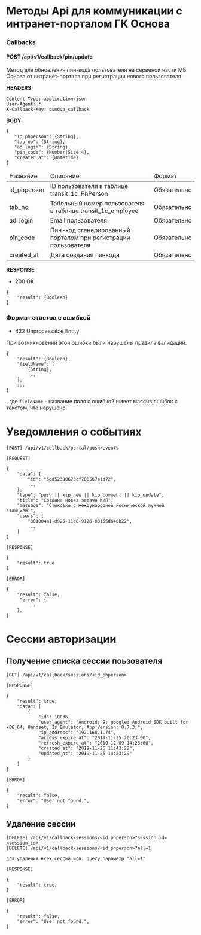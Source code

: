# Методы Api для коммуникации с интранет-порталом ГК Основа

### Callbacks

#### POST /api/v1/callback/pin/update 

Метод для обновления пин-кода пользователя на сервеной части МБ Основа от интранет-портала при регистрации нового пользователя

<b>HEADERS</b>

```
Content-Type: application/json
User-Agent: *
X-Callback-Key: osnova_callback
```
 
<b>BODY</b>
 ```
{
    "id_phperson": {String},
    "tab_no": {String},
    "ad_login": {String},
    "pin_code": {Number|Size:4},
    "created_at": {Datetime}
}
 ```

<table>
    <thead>
        <tr>
            <td>Название</td>
            <td>Описание</td>
            <td>Формат</td>
        </tr>
    </thead>
    <tbody>
        <tr>
            <td>id_phperson</td>
            <td>ID пользователя в таблице transit_1c_PhPerson</td>
            <td>Обязательно</td>
        </tr>
        <tr>
            <td>tab_no</td>
            <td>Табельный номер пользователя в таблице transit_1c_employee</td>
            <td>Обязательно</td>
        </tr>
        <tr>
            <td>ad_login</td>
            <td>Email пользователя</td>
            <td>Обязательно</td>
        </tr>
        <tr>
            <td>pin_code</td>
            <td>Пин-код сгенерированный порталом при регистрации пользователя</td>
            <td>Обязательно</td>
        </tr>
        <tr>
            <td>created_at</td>
            <td>Дата создания пинкода</td>
            <td>Обязательно</td>
        </tr>
    </tbody>
</table>

<b>RESPONSE</b>

+ 200 OK

```
{
    "result": {Boolean}
}
```

### Формат ответов с ошибкой

+ 422 Unprocessable Entity

При возникновении этой ошибки были нарушены правила валидации. 

```
{
    "result": {Boolean},
    "fieldName": [
        {String},
        ...
    ],
    ...
}
```
, где `fieldName` - название поля с ошибкой имеет массив ошибок с текстом, что нарушено.

# Уведомления о событиях

```
[POST] /api/v1/callback/portal/push/events

[REQUEST]

{
    "data": {
        "id": "5dd52390673cf700567e1d72",
        ...
    },
    "type": "push || kip_new || kip_comment || kip_update",
    "title": "Создана новая задача КИП",
    "message": "Стыковка с международной космической лунной станцией.",
    "users": [
        "381004a1-d925-11e8-9126-00155d640b22",
        ...
    ]
}

[RESPONSE]

{
    "result": true
}

[ERROR]

{
    "result": false,
     "error": {
        ...
    },
}
```


# Сессии авторизации


## Получение списка сессии поьзователя
```
[GET] /api/v1/callback/sessions/<id_phperson>

[RESPONSE]

{
    "result": true,
    "data": [
        {
            "id": 10036,
            "user_agent": "Android; 9; google; Android SDK built for x86_64; Handset; Is Emulator; App Version: 0.7.3;",
            "ip_address": "192.168.1.74",
            "access_expire_at": "2019-11-25 20:23:00",
            "refresh_expire_at": "2019-12-09 14:23:00",
            "created_at": "2019-11-25 11:43:22",
            "updated_at": "2019-11-25 14:23:29"
        }
    ]
}

[ERROR]

{
    "result": false,
    "error": "User not found.",
}
```

## Удаление сессии
```
[DELETE] /api/v1/callback/sessions/<id_phperson>?session_id=<session_id>
[DELETE] /api/v1/callback/sessions/<id_phperson>?all=1

для удаления всех сессий исп. query параметр "all=1"

[RESPONSE]

{
    "result": true,
}

[ERROR]

{
    "result": false,
    "error": "User not found.",
}
```
